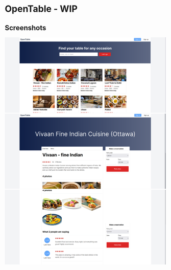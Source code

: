 # OpenTable - WIP

## Screenshots
![screenshot_01.png](screenshots/screenshot_01.png)
![screenshot_02.png](screenshots/screenshot_02.png)
![screenshot_03.png](screenshots/screenshot_03.png)